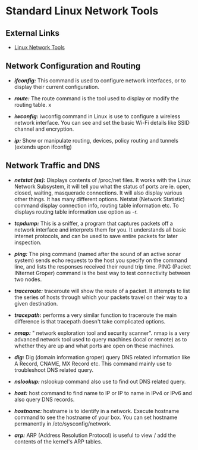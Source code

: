 
# Standard Linux Network Tools

## External Links
* [Linux Network Tools](https://gist.github.com/miglen/70765e663c48ae0544da08c07006791f#ip)

## Network Configuration and Routing

* ***ifconfig:*** This command is used to configure network interfaces, or to display their current configuration. 

* ***route:*** The route command is the tool used to display or modify the routing table. x

* ***iwconfig:*** iwconfig command in Linux is use to configure a wireless network interface. You can see and set the basic Wi-Fi details like SSID channel and encryption.

* ***ip:*** Show or manipulate routing, devices, policy routing and tunnels
     (extends upon ifconfig)

## Network Traffic and DNS

* ***netstat (ss):*** Displays contents of /proc/net files. It works with the Linux Network Subsystem, it will tell you what the status of ports are ie. open, closed, waiting, masquerade connections. It will also display various other things. It has many different options. Netstat (Network Statistic) command display connection info, routing table information etc. To displays routing table information use option as -r.

* ***tcpdump:*** This is a sniffer, a program that captures packets off a network interface and interprets them for you. It understands all basic internet protocols, and can be used to save entire packets for later inspection.

* ***ping:*** The ping command (named after the sound of an active sonar system) sends echo requests to the host you specify on the command line, and lists the responses received their round trip time. PING (Packet INternet Groper) command is the best way to test connectivity between two nodes. 

* ***traceroute:*** traceroute will show the route of a packet. It attempts to list the series of hosts through which your packets travel on their way to a given destination. 

* ***tracepath:***  performs a very similar function to traceroute the main difference is that tracepath doesn't take complicated options.

* ***nmap:*** " network exploration tool and security scanner". nmap is a very advanced network tool used to query machines (local or remote) as to whether they are up and what ports are open on these machines.

* ***dig:*** Dig (domain information groper) query DNS related information like A Record, CNAME, MX Record etc. This command mainly use to troubleshoot DNS related query.

* ***nslookup:*** nslookup command also use to find out DNS related query. 

* ***host:*** host command to find name to IP or IP to name in IPv4 or IPv6 and also query DNS records.

* ***hostname:*** hostname is to identify in a network. Execute hostname command to see the hostname of your box. You can set hostname permanently in /etc/sysconfig/network. 

* ***arp:*** ARP (Address Resolution Protocol) is useful to view / add the contents of the kernel's ARP tables. 


